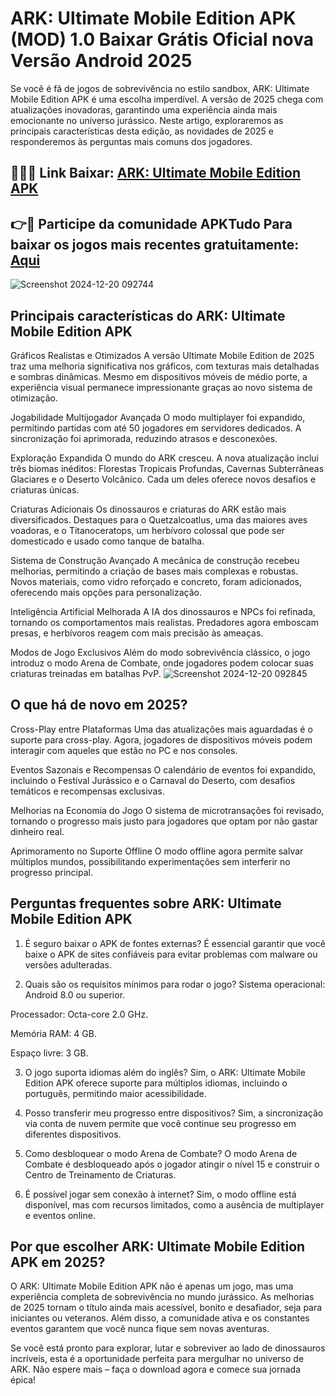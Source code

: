 # ARK: Ultimate Mobile Edition APK (MOD) 1.0 Baixar Grátis Oficial nova Versão Android 2025
Se você é fã de jogos de sobrevivência no estilo sandbox, ARK: Ultimate Mobile Edition APK é uma escolha imperdível. A versão de 2025 chega com atualizações inovadoras, garantindo uma experiência ainda mais emocionante no universo jurássico. Neste artigo, exploraremos as principais características desta edição, as novidades de 2025 e responderemos às perguntas mais comuns dos jogadores.
## 🌈🔗🌈 Link Baixar: [ARK: Ultimate Mobile Edition APK](https://apktudo.com)
## 👉🔗 Participe da comunidade APKTudo Para baixar os jogos mais recentes gratuitamente: [Aqui](https://t.me/apktudo)
![Screenshot 2024-12-20 092744](https://github.com/user-attachments/assets/22edab47-613a-44c0-a0bf-199395bb3dd2)

## Principais características do ARK: Ultimate Mobile Edition APK
Gráficos Realistas e Otimizados A versão Ultimate Mobile Edition de 2025 traz uma melhoria significativa nos gráficos, com texturas mais detalhadas e sombras dinâmicas. Mesmo em dispositivos móveis de médio porte, a experiência visual permanece impressionante graças ao novo sistema de otimização.

Jogabilidade Multijogador Avançada O modo multiplayer foi expandido, permitindo partidas com até 50 jogadores em servidores dedicados. A sincronização foi aprimorada, reduzindo atrasos e desconexões.

Exploração Expandida O mundo do ARK cresceu. A nova atualização inclui três biomas inéditos: Florestas Tropicais Profundas, Cavernas Subterrâneas Glaciares e o Deserto Volcânico. Cada um deles oferece novos desafios e criaturas únicas.

Criaturas Adicionais Os dinossauros e criaturas do ARK estão mais diversificados. Destaques para o Quetzalcoatlus, uma das maiores aves voadoras, e o Titanoceratops, um herbívoro colossal que pode ser domesticado e usado como tanque de batalha.

Sistema de Construção Avançado A mecânica de construção recebeu melhorias, permitindo a criação de bases mais complexas e robustas. Novos materiais, como vidro reforçado e concreto, foram adicionados, oferecendo mais opções para personalização.

Inteligência Artificial Melhorada A IA dos dinossauros e NPCs foi refinada, tornando os comportamentos mais realistas. Predadores agora emboscam presas, e herbívoros reagem com mais precisão às ameaças.

Modos de Jogo Exclusivos Além do modo sobrevivência clássico, o jogo introduz o modo Arena de Combate, onde jogadores podem colocar suas criaturas treinadas em batalhas PvP.
![Screenshot 2024-12-20 092845](https://github.com/user-attachments/assets/44d86fb8-b42f-4742-bf0a-feb2ee3b9891)

## O que há de novo em 2025?
Cross-Play entre Plataformas Uma das atualizações mais aguardadas é o suporte para cross-play. Agora, jogadores de dispositivos móveis podem interagir com aqueles que estão no PC e nos consoles.

Eventos Sazonais e Recompensas O calendário de eventos foi expandido, incluindo o Festival Jurássico e o Carnaval do Deserto, com desafios temáticos e recompensas exclusivas.

Melhorias na Economia do Jogo O sistema de microtransações foi revisado, tornando o progresso mais justo para jogadores que optam por não gastar dinheiro real.

Aprimoramento no Suporte Offline O modo offline agora permite salvar múltiplos mundos, possibilitando experimentações sem interferir no progresso principal.

## Perguntas frequentes sobre ARK: Ultimate Mobile Edition APK
1. É seguro baixar o APK de fontes externas?
É essencial garantir que você baixe o APK de sites confiáveis para evitar problemas com malware ou versões adulteradas.

2. Quais são os requisitos mínimos para rodar o jogo?
Sistema operacional: Android 8.0 ou superior.

Processador: Octa-core 2.0 GHz.

Memória RAM: 4 GB.

Espaço livre: 3 GB.

3. O jogo suporta idiomas além do inglês?
Sim, o ARK: Ultimate Mobile Edition APK oferece suporte para múltiplos idiomas, incluindo o português, permitindo maior acessibilidade.

4. Posso transferir meu progresso entre dispositivos?
Sim, a sincronização via conta de nuvem permite que você continue seu progresso em diferentes dispositivos.

5. Como desbloquear o modo Arena de Combate?
O modo Arena de Combate é desbloqueado após o jogador atingir o nível 15 e construir o Centro de Treinamento de Criaturas.

6. É possível jogar sem conexão à internet?
Sim, o modo offline está disponível, mas com recursos limitados, como a ausência de multiplayer e eventos online.

## Por que escolher ARK: Ultimate Mobile Edition APK em 2025?
O ARK: Ultimate Mobile Edition APK não é apenas um jogo, mas uma experiência completa de sobrevivência no mundo jurássico. As melhorias de 2025 tornam o título ainda mais acessível, bonito e desafiador, seja para iniciantes ou veteranos. Além disso, a comunidade ativa e os constantes eventos garantem que você nunca fique sem novas aventuras.

Se você está pronto para explorar, lutar e sobreviver ao lado de dinossauros incríveis, esta é a oportunidade perfeita para mergulhar no universo de ARK. Não espere mais – faça o download agora e comece sua jornada épica!
